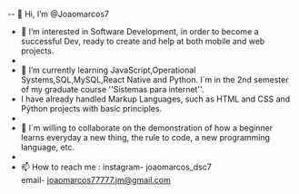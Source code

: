 -- 👋 Hi, I’m @Joaomarcos7
- 👀 I’m interested in Software Development, in order to become a successful Dev, ready to create and help at both mobile and web projects.
- 
- 🌱 I’m currently learning JavaScript,Operational Systems,SQL,MySQL,React Native and Python. I´m in the  2nd semester of my graduate course ''Sistemas para internet''.
- I have already handled Markup Languages, such as HTML and CSS and Pýthon projects with basic principles.
- 
- 💞️ I´m willing to collaborate on the demonstration of how a beginner learns everyday a new thing, the rule to code, a new programming language, etc. 
- 
- 📫 How to reach me : instagram- joaomarcos_dsc7   
                       email- joaomarcos77777.jm@gmail.com

